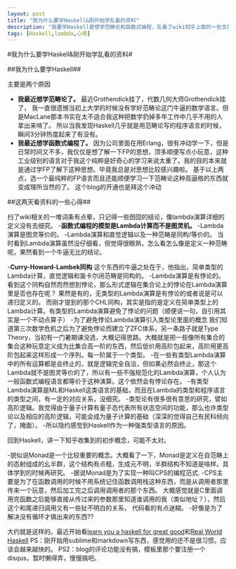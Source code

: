 ```yaml
---
layout: post
title: "我为什么要学Haskell&刚开始学乱看的资料"
description: "我要学Haskell是想学范畴论和函数式编程，乱看了wiki知乎上面的一些文章."
tags: [Haskell,lambda,心得]
---
```


#我为什么要学Haskell&刚开始学乱看的资料#

##我为什么要学Haskell##

主要是两个原因
 - **我最近想学范畴论了。**
 最近Grothendick挂了，代数几何大师Grothendick挂了，
 我一直很遗憾当初上大学的时候没有学好范畴论这门牛逼的数学语言。但是MacLane那本书实在太不适合我这种把数学扔掉多年工作中几乎不用的人拿出来啃了。
 所以当我发现Haskell几乎就是用范畴论写的程序语言的时候，瞬间3分钟热度起来了有没有。
 - **我最近想学函数式编程了。**
 因为公司里面在用Erlang，很有冲动学一下，但是日常时间又不多，我仅仅是想了解一下FP的思想，顶多顺便写点小玩意，这种
 工业级别的语言对于我这个纯粹是好奇心的学习来说太重了。我的目的本来就是通过学FP了解下这种思想。毕竟我总是对思想比较感兴趣啦。
基于以上两点，选一个最纯粹的FP语言而且还能顺便学习一下范畴论这种高逼格的东西就变成理所当然的了。
这个blog的开通也是拜这个冲动

##这两天看资料的一些心得##

扫了wiki相关的一堆词条有点晕，只记得一些囫囵的结论，像lambda演算详细的定义没有去细究。 
 -**函数式编程的模型是Lambda计算而不是图灵机。**
 -Lambda演算是图灵等价的。
 -Lambda演算和直觉逻辑以及一种范畴是同构/等价的。
  当时看到Lambda演算虽然没仔细看，但觉得很眼熟，怎么看怎么像是定义一种范畴呢。果然看到一个牛逼无比的结论。

 -**Curry-Howard-Lambek同构**
   这个东西的牛逼之处在于，他指出，简单类型的Lambda计算，直觉逻辑和笛卡尔闭范畴是同构的。 
 -Lambda演算是有悖论的。
  看到这个同构自然而然想到悖论，那么形式逻辑在集合论上的悖论在Lambda演算里是否也存在呢？
  果然是有的，无类型的Lambda演算是有悖论的或者说是可以递归定义的。
  而刚才提到的那个CHL同构，其实是指的是定义在简单类型上的Lambda计算。有类型的Lambda演算避免了悖论的问题（顺便说一句，自引用其实是一个不动点算子）
 -为了避免悖论Lambda演算引入类型论里面的概念
 我们知道第三次数学危机之后为了避免悖论而建立了ZFC体系，另一条路子就是Type Theory，当初有一门暑期课没选，大概记得思路。大概就是把一些像所有集合的集合这种玩意定义成为比集合高一阶的东西，然后低价用高阶包起来，高阶用更高阶包起来这样形成一个序列。每一阶属于一个类型。
 -在一些有类型Lambda演算中的所有运算都是会终止的，就是逻辑完全自洽，但如果必然会终止，那这个Lambda就不是图灵等价的了，所以有一些不强规范化的Lambda演算，个人认为一般函数式编程语言都等价于这种演算。这个依然会有悖论存在。
 -有类型Lambda演算是ML和Haskell这类语言的基础，而且在Lambda的类型和程序语言的类型之间，有一定的对应关系，没细究。
 -类型论有很多很有意思的研究，譬如高阶逻辑。我觉得由于量子计算有量子态代表所有状态空间的功能，那么也许类型论以及相应的高阶逻辑，可能会成为量子计算的基础（深深的觉得自己有民科倾向了，掩面）。
 -所以隐约感觉到Haskell作为一种强类型语言的原因。

回到Haskell，讲一下知乎收集到的初步概念，可能不太对。

 -貌似说Monad是一个比较重要的概念。大概看了一下，Monad是定义在自范畴上的态射组成的幺半群，这个结构有点粗，生成元不明，半群结构不知道是啥样。具体学到的时候再研究。
 -据说Monad是为了实现一种叫CPS的编程范式.
 -CPS主要是为了在函数调用的时候不用系统记住函数调用栈这种东西，而是从调用者那里传来一个玩意，然后加工完之后调用调用者的那个东西。
 大概感觉就是C里面调用完函数之后能够直接从传过来的参数那里知道谁调用的我（类似地址？），然后这个和尾递归调用又有一些扯不明白的关系，
 代码看的有点迷糊。
 -好像是为了解决没有循环才搞出来的东西??
 
大约就是这样的。最近开始看[learn you a haskell for great good]和[Real World Haskell]
PS：刚开始用sublime和markdown写东西，感觉用的还不是很习惯。应该会越来越快的。
PS2：blog的评论功能没有搞，模板里那个要注册一个disqus，暂时懒得弄，慢慢搞吧。

[learn you a haskell for great good]:http://learnyouahaskell.com/
[Real World Haskell]:http://rwh.readthedocs.org/en/latest/